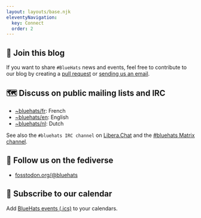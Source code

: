 ```yaml
---
layout: layouts/base.njk
eleventyNavigation:
  key: Connect
  order: 2
---
```


## 🧢 Join this blog

If you want to share `#BlueHats` news and events, feel free to
contribute to our blog by creating a [pull
request](https://github.com/Bluehats/bluehats.global) or [sending us
an email](bzg+bluehats@bzg.fr).

## 🗺️ Discuss on public mailing lists and IRC

- [~bluehats/fr](https://lists.sr.ht/~bluehats/fr): French
- [~bluehats/en](https://lists.sr.ht/~bluehats/en): English
- [~bluehats/nl](https://lists.sr.ht/~bluehats/nl): Dutch

See also the `#bluehats IRC channel` on [Libera.Chat](https://libera.chat) and the [#bluehats Matrix channel](https://matrix.to/#/#bluehats:matrix.org).

## 🐘 Follow us on the fediverse

- [fosstodon.org/@bluehats](https://fosstodon.org/@bluehats)

## 📅 Subscribe to our calendar

Add [BlueHats events (.ics)](http://bluehats.global/bluehats.ics) to your calendars.
